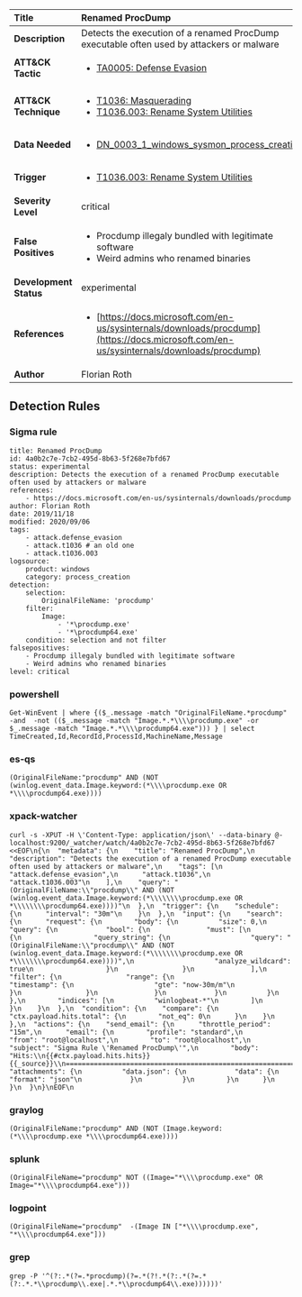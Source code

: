 | Title                    | Renamed ProcDump       |
|:-------------------------|:------------------|
| **Description**          | Detects the execution of a renamed ProcDump executable often used by attackers or malware |
| **ATT&amp;CK Tactic**    |  <ul><li>[TA0005: Defense Evasion](https://attack.mitre.org/tactics/TA0005)</li></ul>  |
| **ATT&amp;CK Technique** | <ul><li>[T1036: Masquerading](https://attack.mitre.org/techniques/T1036)</li><li>[T1036.003: Rename System Utilities](https://attack.mitre.org/techniques/T1036.003)</li></ul>  |
| **Data Needed**          | <ul><li>[DN_0003_1_windows_sysmon_process_creation](../Data_Needed/DN_0003_1_windows_sysmon_process_creation.md)</li></ul>  |
| **Trigger**              | <ul><li>[T1036.003: Rename System Utilities](../Triggers/T1036.003.md)</li></ul>  |
| **Severity Level**       | critical |
| **False Positives**      | <ul><li>Procdump illegaly bundled with legitimate software</li><li>Weird admins who renamed binaries</li></ul>  |
| **Development Status**   | experimental |
| **References**           | <ul><li>[https://docs.microsoft.com/en-us/sysinternals/downloads/procdump](https://docs.microsoft.com/en-us/sysinternals/downloads/procdump)</li></ul>  |
| **Author**               | Florian Roth |


## Detection Rules

### Sigma rule

```
title: Renamed ProcDump
id: 4a0b2c7e-7cb2-495d-8b63-5f268e7bfd67
status: experimental
description: Detects the execution of a renamed ProcDump executable often used by attackers or malware
references:
    - https://docs.microsoft.com/en-us/sysinternals/downloads/procdump
author: Florian Roth
date: 2019/11/18
modified: 2020/09/06
tags:
    - attack.defense_evasion
    - attack.t1036 # an old one
    - attack.t1036.003
logsource:
    product: windows
    category: process_creation
detection:
    selection:
        OriginalFileName: 'procdump'
    filter:
        Image: 
            - '*\procdump.exe'
            - '*\procdump64.exe'
    condition: selection and not filter
falsepositives:
    - Procdump illegaly bundled with legitimate software
    - Weird admins who renamed binaries
level: critical

```





### powershell
    
```
Get-WinEvent | where {($_.message -match "OriginalFileName.*procdump" -and  -not (($_.message -match "Image.*.*\\\\procdump.exe" -or $_.message -match "Image.*.*\\\\procdump64.exe"))) } | select TimeCreated,Id,RecordId,ProcessId,MachineName,Message
```


### es-qs
    
```
(OriginalFileName:"procdump" AND (NOT (winlog.event_data.Image.keyword:(*\\\\procdump.exe OR *\\\\procdump64.exe))))
```


### xpack-watcher
    
```
curl -s -XPUT -H \'Content-Type: application/json\' --data-binary @- localhost:9200/_watcher/watch/4a0b2c7e-7cb2-495d-8b63-5f268e7bfd67 <<EOF\n{\n  "metadata": {\n    "title": "Renamed ProcDump",\n    "description": "Detects the execution of a renamed ProcDump executable often used by attackers or malware",\n    "tags": [\n      "attack.defense_evasion",\n      "attack.t1036",\n      "attack.t1036.003"\n    ],\n    "query": "(OriginalFileName:\\"procdump\\" AND (NOT (winlog.event_data.Image.keyword:(*\\\\\\\\procdump.exe OR *\\\\\\\\procdump64.exe))))"\n  },\n  "trigger": {\n    "schedule": {\n      "interval": "30m"\n    }\n  },\n  "input": {\n    "search": {\n      "request": {\n        "body": {\n          "size": 0,\n          "query": {\n            "bool": {\n              "must": [\n                {\n                  "query_string": {\n                    "query": "(OriginalFileName:\\"procdump\\" AND (NOT (winlog.event_data.Image.keyword:(*\\\\\\\\procdump.exe OR *\\\\\\\\procdump64.exe))))",\n                    "analyze_wildcard": true\n                  }\n                }\n              ],\n              "filter": {\n                "range": {\n                  "timestamp": {\n                    "gte": "now-30m/m"\n                  }\n                }\n              }\n            }\n          }\n        },\n        "indices": [\n          "winlogbeat-*"\n        ]\n      }\n    }\n  },\n  "condition": {\n    "compare": {\n      "ctx.payload.hits.total": {\n        "not_eq": 0\n      }\n    }\n  },\n  "actions": {\n    "send_email": {\n      "throttle_period": "15m",\n      "email": {\n        "profile": "standard",\n        "from": "root@localhost",\n        "to": "root@localhost",\n        "subject": "Sigma Rule \'Renamed ProcDump\'",\n        "body": "Hits:\\n{{#ctx.payload.hits.hits}}{{_source}}\\n================================================================================\\n{{/ctx.payload.hits.hits}}",\n        "attachments": {\n          "data.json": {\n            "data": {\n              "format": "json"\n            }\n          }\n        }\n      }\n    }\n  }\n}\nEOF\n
```


### graylog
    
```
(OriginalFileName:"procdump" AND (NOT (Image.keyword:(*\\\\procdump.exe *\\\\procdump64.exe))))
```


### splunk
    
```
(OriginalFileName="procdump" NOT ((Image="*\\\\procdump.exe" OR Image="*\\\\procdump64.exe")))
```


### logpoint
    
```
(OriginalFileName="procdump"  -(Image IN ["*\\\\procdump.exe", "*\\\\procdump64.exe"]))
```


### grep
    
```
grep -P '^(?:.*(?=.*procdump)(?=.*(?!.*(?:.*(?=.*(?:.*.*\\procdump\\.exe|.*.*\\procdump64\\.exe))))))'
```



